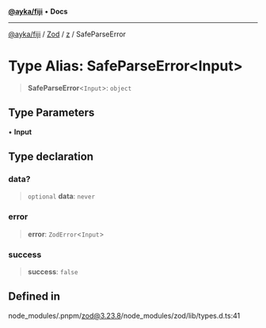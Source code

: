 [**@ayka/fiji**](../../../../../README.md) • **Docs**

***

[@ayka/fiji](../../../../../globals.md) / [Zod](../../../README.md) / [z](../README.md) / SafeParseError

# Type Alias: SafeParseError\<Input\>

> **SafeParseError**\<`Input`\>: `object`

## Type Parameters

• **Input**

## Type declaration

### data?

> `optional` **data**: `never`

### error

> **error**: `ZodError`\<`Input`\>

### success

> **success**: `false`

## Defined in

node\_modules/.pnpm/zod@3.23.8/node\_modules/zod/lib/types.d.ts:41
